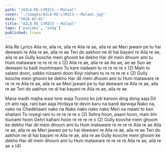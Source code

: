 ```yaml
---
path: "/AILA-RE-LYRICS-–-Malaal"
cover: "./images/AILA-RE-LYRICS-–-Malaal.jpg"
date: "2020-02-01"
title: "AILA RE LYRICS – Malaal"
tags: ['punjabi', 'song']
published: truea
---
```


Aila Re Lyrics
Aila re, aila re, aila re
Aila re ae, aila re ae
Meri jawani pe tu hai deewani re
Aila re ae, aila re ae
Teri do aakhon ne di hai bayani re
Aila re ae, aila re ae
Gully kooche mein ghoom ke dekho
Har dil mein dhoom ami tu
Hum mataware re re re re x (2)
Aila re ae, aila re ae
Ae ae, ae ae
Sun ae deewani tu badi munhmaani
Tu kare nadaani tu re re re re x (2)
Main to salami doon, sabko nizaami doon
Koyi nishani tu re re re re x (2)
Gully kooche mein ghoom ke dekho
Har dil mein dhoom ami tu
Hum mataware re re re re
Aila re ae, aila re ae
Meri jawani pe tu hai deewani re
Aila re ae, aila re ae
Teri do aakhon ne di hai bayani re
Aila re ae, aila re ae






Mana madh majha wasi tore waja
Turono ko job karoon ding dong aaja
Dil ch ami raja, rani ban aaja
Hirdaya te devin karu na band darwaja
Nako na, nako na
Chedkhaani nako na
Nako nako nako nako
Meri na maani to kari shaitani
To royegi rani tu re re re re x (2)
Sehra hoon, paani hoon, main bhi tsunami hoon
Gehri kahani hoon re re re re x (2)
Gully kooche mein ghoom ke dekho
Har dil mein dhoom ami tu
Hum mataware re re re re
Aila re ae
Aila re ae, aila re ae
Meri jawani pe tu hai deewani re
Aila re ae, aila re ae
Teri do aakhon ne di hai bayani re
Aila re ae, aila re ae
Gully kooche mein ghoom ke dekho
Har dil mein dhoom ami tu
Hum mataware re re re re
Aila re ae, aila re ae x (4)

